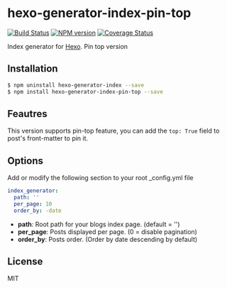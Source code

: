 # hexo-generator-index-pin-top

[![Build Status](https://travis-ci.org/hexojs/hexo-generator-index.svg?branch=master)](https://travis-ci.org/hexojs/hexo-generator-index)  [![NPM version](https://badge.fury.io/js/hexo-generator-index.svg)](http://badge.fury.io/js/hexo-generator-index) [![Coverage Status](https://img.shields.io/coveralls/hexojs/hexo-generator-index.svg)](https://coveralls.io/r/hexojs/hexo-generator-index?branch=master)

Index generator for [Hexo]. Pin top version

## Installation

``` bash
$ npm uninstall hexo-generator-index --save
$ npm install hexo-generator-index-pin-top --save
```

## Feautres
This version supports pin-top feature, you can add the `top: True` field to post's front-matter to pin it.

## Options
Add or modify the following section to your root _config.yml file

``` yaml
index_generator:
  path: ''
  per_page: 10
  order_by: -date
```

- **path**: Root path for your blogs index page. (default = '')
- **per_page**: Posts displayed per page. (0 = disable pagination)
- **order_by**: Posts order. (Order by date descending by default)

## License

MIT

[Hexo]: http://hexo.io/
